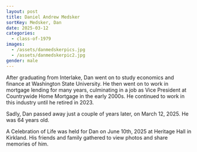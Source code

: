 ```yaml
---
layout: post
title: Daniel Andrew Medsker
sortKey: Medsker, Dan
date: 2025-03-12
categories:
  - class-of-1979
images:
  - /assets/danmedskerpics.jpg
  - /assets/danmedskerpic2.jpg
gender: male
---
```

After graduating from Interlake, Dan went on to study economics and finance at Washington State University. He then went on to work in mortgage lending for many years, culminating in a job as Vice President at Countrywide Home Mortgage in the early 2000s. He continued to work in this industry until he retired in 2023.

Sadly, Dan passed away just a couple of years later, on March 12, 2025. He was 64 years old.

A Celebration of Life was held for Dan on June 10th, 2025 at Heritage Hall in Kirkland. His friends and family gathered to view photos and share memories of him.